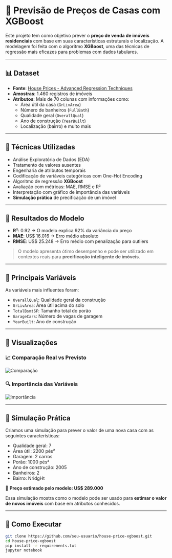 # 🏡 Previsão de Preços de Casas com XGBoost

Este projeto tem como objetivo prever o **preço de venda de imóveis residenciais** com base em suas características estruturais e localização. A modelagem foi feita com o algoritmo **XGBoost**, uma das técnicas de regressão mais eficazes para problemas com dados tabulares.

---

## 📊 Dataset

- **Fonte**: [House Prices - Advanced Regression Techniques](https://www.kaggle.com/competitions/house-prices-advanced-regression-techniques/data)
- **Amostras**: 1.460 registros de imóveis
- **Atributos**: Mais de 70 colunas com informações como:
  - Área útil da casa (`GrLivArea`)
  - Número de banheiros (`FullBath`)
  - Qualidade geral (`OverallQual`)
  - Ano de construção (`YearBuilt`)
  - Localização (bairro) e muito mais

---

## 🚀 Técnicas Utilizadas

- Análise Exploratória de Dados (EDA)
- Tratamento de valores ausentes
- Engenharia de atributos temporais
- Codificação de variáveis categóricas com One-Hot Encoding
- Algoritmo de regressão **XGBoost**
- Avaliação com métricas: MAE, RMSE e R²
- Interpretação com gráfico de importância das variáveis
- **Simulação prática** de precificação de um imóvel

---

## 🧪 Resultados do Modelo

- **R²**: 0.92 → O modelo explica 92% da variância do preço
- **MAE**: US$ 16.016 → Erro médio absoluto
- **RMSE**: US$ 25.248 → Erro médio com penalização para outliers

> O modelo apresenta ótimo desempenho e pode ser utilizado em contextos reais para **precificação inteligente de imóveis**.

---

## 🧠 Principais Variáveis

As variáveis mais influentes foram:

- `OverallQual`: Qualidade geral da construção
- `GrLivArea`: Área útil acima do solo
- `TotalBsmtSF`: Tamanho total do porão
- `GarageCars`: Número de vagas de garagem
- `YearBuilt`: Ano de construção

---

## 📸 Visualizações

### 📈 Comparação Real vs Previsto

![Comparação](images/real_vs_pred.png)

### 🔍 Importância das Variáveis

![Importância](images/top_20_features.png)

---

## 🧪 Simulação Prática

Criamos uma simulação para prever o valor de uma nova casa com as seguintes características:

- Qualidade geral: 7  
- Área útil: 2200 pés²  
- Garagem: 2 carros  
- Porão: 1000 pés²  
- Ano de construção: 2005  
- Banheiros: 2  
- Bairro: NridgHt

📌 **Preço estimado pelo modelo: US$ 289.000**

Essa simulação mostra como o modelo pode ser usado para **estimar o valor de novos imóveis** com base em atributos conhecidos.

---

## 🧰 Como Executar

```bash
git clone https://github.com/seu-usuario/house-price-xgboost.git
cd house-price-xgboost
pip install -r requirements.txt
jupyter notebook
